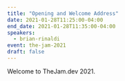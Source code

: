 ```yaml
---
title: "Opening and Welcome Address"
date: 2021-01-28T11:25:00-04:00
end_date: 2021-01-28T11:35:00-04:00
speakers:
  - brian-rinaldi
event: the-jam-2021
draft: false
---
```


Welcome to TheJam.dev 2021.
